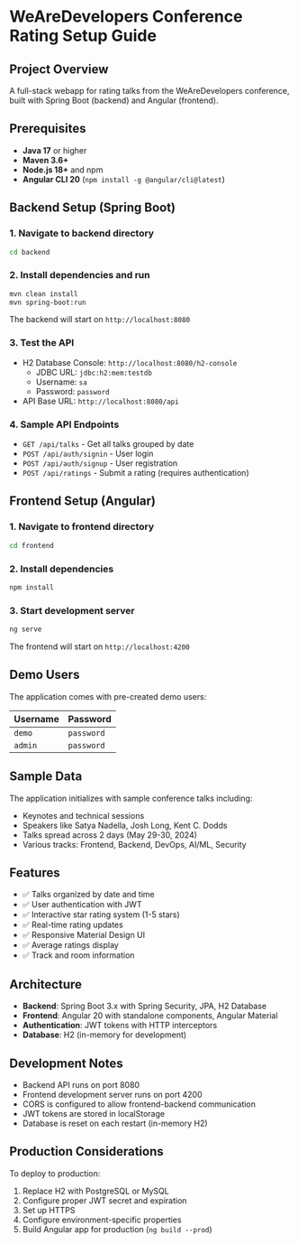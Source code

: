 # WeAreDevelopers Conference Rating Setup Guide

## Project Overview
A full-stack webapp for rating talks from the WeAreDevelopers conference, built with Spring Boot (backend) and Angular (frontend).

## Prerequisites
- **Java 17** or higher
- **Maven 3.6+**
- **Node.js 18+** and npm
- **Angular CLI 20** (`npm install -g @angular/cli@latest`)

## Backend Setup (Spring Boot)

### 1. Navigate to backend directory
```bash
cd backend
```

### 2. Install dependencies and run
```bash
mvn clean install
mvn spring-boot:run
```

The backend will start on `http://localhost:8080`

### 3. Test the API
- H2 Database Console: `http://localhost:8080/h2-console`
  - JDBC URL: `jdbc:h2:mem:testdb`
  - Username: `sa`
  - Password: `password`
- API Base URL: `http://localhost:8080/api`

### 4. Sample API Endpoints
- `GET /api/talks` - Get all talks grouped by date
- `POST /api/auth/signin` - User login
- `POST /api/auth/signup` - User registration
- `POST /api/ratings` - Submit a rating (requires authentication)

## Frontend Setup (Angular)

### 1. Navigate to frontend directory
```bash
cd frontend
```

### 2. Install dependencies
```bash
npm install
```

### 3. Start development server
```bash
ng serve
```

The frontend will start on `http://localhost:4200`

## Demo Users
The application comes with pre-created demo users:

| Username | Password |
|----------|----------|
| `demo`   | `password` |
| `admin`  | `password` |

## Sample Data
The application initializes with sample conference talks including:
- Keynotes and technical sessions
- Speakers like Satya Nadella, Josh Long, Kent C. Dodds
- Talks spread across 2 days (May 29-30, 2024)
- Various tracks: Frontend, Backend, DevOps, AI/ML, Security

## Features
- ✅ Talks organized by date and time
- ✅ User authentication with JWT
- ✅ Interactive star rating system (1-5 stars)
- ✅ Real-time rating updates
- ✅ Responsive Material Design UI
- ✅ Average ratings display
- ✅ Track and room information

## Architecture
- **Backend**: Spring Boot 3.x with Spring Security, JPA, H2 Database
- **Frontend**: Angular 20 with standalone components, Angular Material
- **Authentication**: JWT tokens with HTTP interceptors
- **Database**: H2 (in-memory for development)

## Development Notes
- Backend API runs on port 8080
- Frontend development server runs on port 4200
- CORS is configured to allow frontend-backend communication
- JWT tokens are stored in localStorage
- Database is reset on each restart (in-memory H2)

## Production Considerations
To deploy to production:
1. Replace H2 with PostgreSQL or MySQL
2. Configure proper JWT secret and expiration
3. Set up HTTPS
4. Configure environment-specific properties
5. Build Angular app for production (`ng build --prod`)
